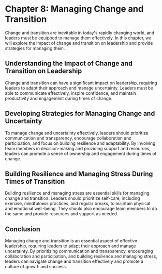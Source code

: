 Chapter 8: Managing Change and Transition
=========================================

Change and transition are inevitable in today's rapidly changing world, and leaders must be equipped to manage them effectively. In this chapter, we will explore the impact of change and transition on leadership and provide strategies for managing them.

Understanding the Impact of Change and Transition on Leadership
---------------------------------------------------------------

Change and transition can have a significant impact on leadership, requiring leaders to adapt their approach and manage uncertainty. Leaders must be able to communicate effectively, inspire confidence, and maintain productivity and engagement during times of change.

Developing Strategies for Managing Change and Uncertainty
---------------------------------------------------------

To manage change and uncertainty effectively, leaders should prioritize communication and transparency, encourage collaboration and participation, and focus on building resilience and adaptability. By involving team members in decision-making and providing support and resources, leaders can promote a sense of ownership and engagement during times of change.

Building Resilience and Managing Stress During Times of Transition
------------------------------------------------------------------

Building resilience and managing stress are essential skills for managing change and transition. Leaders should prioritize self-care, including exercise, mindfulness practices, and regular breaks, to maintain physical and emotional well-being. They should also encourage team members to do the same and provide resources and support as needed.

Conclusion
----------

Managing change and transition is an essential aspect of effective leadership, requiring leaders to adapt their approach and manage uncertainty. By prioritizing communication and transparency, encouraging collaboration and participation, and building resilience and managing stress, leaders can navigate change and transition effectively and promote a culture of growth and success.
